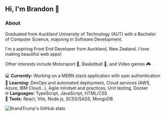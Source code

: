 ## Hi, I'm Brandon :wave:

### About 

Graduated from Auckland University of Technology (AUT) with a Bachelor of Computer Science, majoring in Software Development.    

I'm a aspiring Front End Developer from Auckland, New Zealand. I love making beautiful web apps!

Other interests include Motorsport :checkered_flag:, Basketball :basketball:, and Video games :video_game:

:computer: **Currently:** Working on a MERN stack application with user authentication<br/>
:seedling: **Learning:** DevOps and automated deployment, Cloud services (AWS, Azure, IBM Cloud...), Agile mindset and practices, Unit testing, Docker<br/>
:globe_with_meridians: **Languages:** TypeScript, JavaScript, HTML/CSS<br/>
:wrench: **Tools:** React, Vite, Node.js, SCSS/SASS, MongoDB<br/>

![BrandTrump's GitHub stats](https://github-readme-stats.vercel.app/api?username=BrandTrump)
